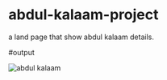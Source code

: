 # abdul-kalaam-project
a land page that show abdul kalaam details.


#output

![abdul kalaam ](https://github.com/akashi9936/abdul-kalaam-project/assets/117150201/b6cb862c-979f-4004-a4b6-709ecf983c81)

